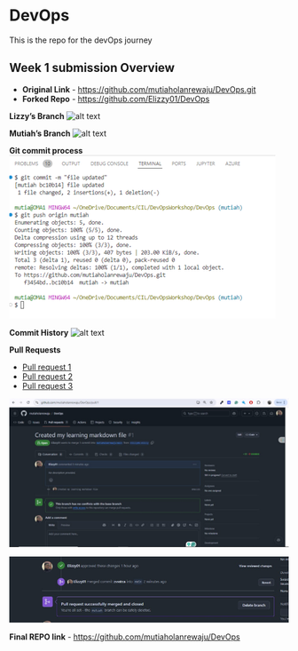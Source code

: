 # DevOps
This is the repo for the devOps journey

## Week 1 submission Overview

- **Original Link** - https://github.com/mutiaholanrewaju/DevOps.git
- **Forked Repo** - https://github.com/Elizzy01/DevOps

**Lizzy’s Branch**
![alt text](images/image-2.png) 

**Mutiah’s Branch**
![alt text](../images/image-1.png)

**Git commit process**
![alt text](../images/console_mutiah.png)

**Commit History**
![alt text](../images/image-3.png)

**Pull Requests**

- [Pull request 1](https://github.com/mutiaholanrewaju/DevOps/pull/1)
- [Pull request 2](https://github.com/mutiaholanrewaju/DevOps/pull/2)
- [Pull request 3](https://github.com/mutiaholanrewaju/DevOps/pull/3)

![alt text](../images/image-4.jpg)

![alt text](../images/image-5.jpg)

**Final REPO link** - https://github.com/mutiaholanrewaju/DevOps


